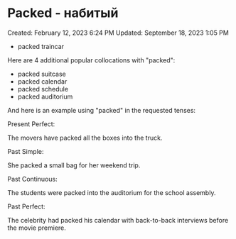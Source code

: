 # Packed - набитый

Created: February 12, 2023 6:24 PM
Updated: September 18, 2023 1:05 PM

- packed traincar

Here are 4 additional popular collocations with "packed":

- packed suitcase
- packed calendar
- packed schedule
- packed auditorium

And here is an example using "packed" in the requested tenses:

Present Perfect:

The movers have packed all the boxes into the truck.

Past Simple:

She packed a small bag for her weekend trip.

Past Continuous:

The students were packed into the auditorium for the school assembly.

Past Perfect:

The celebrity had packed his calendar with back-to-back interviews before the movie premiere.